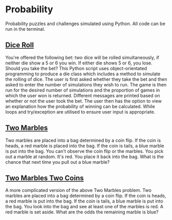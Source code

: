 # Probability
Probability puzzles and challenges simulated using Python. All code can be run in the terminal.

## [Dice Roll](dice_roll.py)

You're offered the following bet: two dice will be rolled simultaneously, if neither die show a 5 or 6 you win. If either die shows 5 or 6, you lose. Should you take the bet? This Python script uses object-orientated programming to produce a die class which includes a method to simulate the rolling of dice. The user is first asked whether they take the bet and then asked to enter the number of simulations they wish to run. The game is then run for the desired number of simulations and the proportion of games in which the user won is returned. Different messages are printed based on whether or not the user took the bet. The user then has the option to view an explanation how the probability of winning can be calculated. While loops and try/exception are utilised to ensure user input is appropriate.

## [Two Marbles](two_marbles.py)

Two marbles are placed into a bag determined by a coin flip. If the coin is heads, a red marble is placed into the bag. If the coin is tails, a blue marble is put into the bag. You can't observe the coin flip or the marbles. You pick out a marble at random. It's red. You place it back into the bag. What is the chance that next time you pull out a blue marble?

## [Two Marbles Two Coins](two_marbles_two_coins.py)

A more complicated version of the above Two Marbles problem. Two marbles are placed into a bag determined by a coin flip. If the coin is heads, a red marble is put into the bag. If the coin is tails, a blue marble is put into the bag. You look into the bag and see at least one of the marbles is red. A red marble is set aside. What are the odds the remaining marble is blue?
